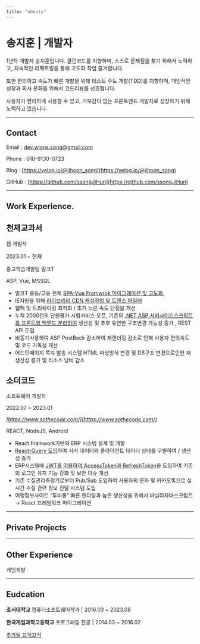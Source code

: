 ```yaml
---
title: "abouts"
---
```


# 송지훈 | 개발자

1년차 개발자 송지훈입니다. 클린코드를 지향하며,  스스로 문제점을 찾기 위해서 노력하고, 지속적인 리펙토링을 통해 고도화 작업 즐겨합니다.

또한 편리하고 속도가 빠른 개발을 위해 테스트 주도 개발(TDD)를 지향하며, 개인적인 성장과 회사 문화를 위해서 코드리뷰를 선호합니다.

사용자가 편리하게 사용할 수 있고, 거부감이 없는 프론트엔드 개발자로 성장하기 위해 노력하고 있습니다. 

---

## **Contact**

Email : dev.wlgns.song@gmail.com

Phone : 010-9130-0723

Blog : [https://velog.io/@jihoon_song](https://velog.io/@jihoon_song)

GitHub : [https://github.com/ssongJiHun](https://github.com/ssongJiHun)

---

## **Work Experience.**

## **천재교과서**

웹 개발자 

2023.01 ~ 현재

중고학습개발팀 밀크T

ASP, Vue, MSSQL

- 밀크T 중등/고등 전체 [SPA-Vue Framwrok 마이그레이션 및 고도화,](https://www.notion.so/4580791faadc4b2f814a8d89d2736aa5)
- IE지원을 위해 [라이브리리 CDN 캐쉬작업 및 트랜스 파일러](https://www.notion.so/4580791faadc4b2f814a8d89d2736aa5)
- 웹팩 및 트리쉐이킹 최적화 / 초기 느린 속도 단점을 개선
- 누적 2000건의 단원평가 시험서비스 오픈,  기존의 [.NET ASP 서버사이드스크립트를 프론트와 백엔드 분리하여](https://www.notion.so/4580791faadc4b2f814a8d89d2736aa5) 생산성 및 추후 유연한 구조변경 가능성 증가 , REST API 도입
- 비동기사용하여  ASP PostBack 감소하여 재렌더링 감소로 인해 사용자 편의속도 및 코드 가독성 개선
- 어드민페이지 쪽지 발송 시스템  HTML 파싱방식 변경 및 DB구조 변경으로인한 재생산성 증가 및 리소스 낭비 감소

## **소더코드**

소프트웨어 개발자

2022.07 ~ 2023.01

*[https://www.sothecode.com/](https://www.sothecode.com/)*

REACT, NodeJS, Android
- React Framwork기반의 ERP 시스템 설계 및 개발
- [React-Query 도입](https://www.notion.so/4580791faadc4b2f814a8d89d2736aa5)하여 서버 데이터와 클라이언트 데이터 상태를 구별하여 / 생산성 증가
- ERP시스템에 [JWT를 이용하여 AccessToken과 RefreshToken](https://www.notion.so/4580791faadc4b2f814a8d89d2736aa5)을 도입하여 기존의 로그인 유지 기능 강화 및 보안 이슈 개선
- 기존 수질관리측정기로부터 Pub/Sub 도입하여 사용자의 문자 및 카카오톡으로 실시간 수질 관련 정보 전달 시스템 도입
- 여행정보사이트 “투비롱”  빠른 렌더링과 높은 생산성을 위해서 바닐라자바스크립트→ React 프레임워크 마이그레이션

---

## Private Projects

---

## **Other Experience**

게임개발

---

## **Eudcation**

**호서대학교** 컴퓨터소프트웨어학과      | 2016.03 ~ 2023.08

**한국게임과학고등학교** 프로그래밍 전공 | 2014.03  ~ 2016.02

[추가될 끄적끄적](https://www.notion.so/84a2c9a676a64313a60462d82cc6a864)